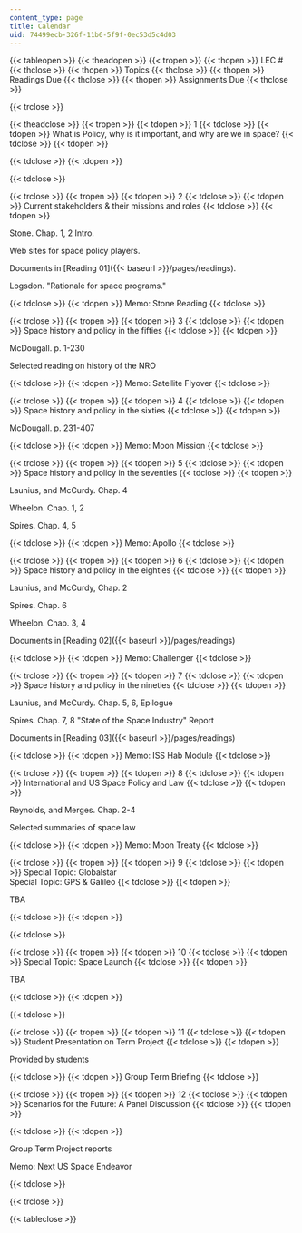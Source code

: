 ```yaml
---
content_type: page
title: Calendar
uid: 74499ecb-326f-11b6-5f9f-0ec53d5c4d03
---
```


{{< tableopen >}}
{{< theadopen >}}
{{< tropen >}}
{{< thopen >}}
LEC #
{{< thclose >}}
{{< thopen >}}
Topics
{{< thclose >}}
{{< thopen >}}
Readings Due
{{< thclose >}}
{{< thopen >}}
Assignments Due
{{< thclose >}}

{{< trclose >}}

{{< theadclose >}}
{{< tropen >}}
{{< tdopen >}}
1
{{< tdclose >}}
{{< tdopen >}}
What is Policy, why is it important, and why are we in space?
{{< tdclose >}}
{{< tdopen >}}



{{< tdclose >}}
{{< tdopen >}}

{{< tdclose >}}

{{< trclose >}}
{{< tropen >}}
{{< tdopen >}}
2
{{< tdclose >}}
{{< tdopen >}}
Current stakeholders & their missions and roles
{{< tdclose >}}
{{< tdopen >}}


Stone. Chap. 1, 2 Intro.

Web sites for space policy players.

Documents in [Reading 01]({{< baseurl >}}/pages/readings).

Logsdon. "Rationale for space programs."


{{< tdclose >}}
{{< tdopen >}}
Memo: Stone Reading
{{< tdclose >}}

{{< trclose >}}
{{< tropen >}}
{{< tdopen >}}
3
{{< tdclose >}}
{{< tdopen >}}
Space history and policy in the fifties
{{< tdclose >}}
{{< tdopen >}}


McDougall. p. 1-230

Selected reading on history of the NRO


{{< tdclose >}}
{{< tdopen >}}
Memo: Satellite Flyover
{{< tdclose >}}

{{< trclose >}}
{{< tropen >}}
{{< tdopen >}}
4
{{< tdclose >}}
{{< tdopen >}}
Space history and policy in the sixties
{{< tdclose >}}
{{< tdopen >}}


McDougall. p. 231-407


{{< tdclose >}}
{{< tdopen >}}
Memo: Moon Mission
{{< tdclose >}}

{{< trclose >}}
{{< tropen >}}
{{< tdopen >}}
5
{{< tdclose >}}
{{< tdopen >}}
Space history and policy in the seventies
{{< tdclose >}}
{{< tdopen >}}


Launius, and McCurdy. Chap. 4

Wheelon. Chap. 1, 2

Spires. Chap. 4, 5


{{< tdclose >}}
{{< tdopen >}}
Memo: Apollo
{{< tdclose >}}

{{< trclose >}}
{{< tropen >}}
{{< tdopen >}}
6
{{< tdclose >}}
{{< tdopen >}}
Space history and policy in the eighties
{{< tdclose >}}
{{< tdopen >}}


Launius, and McCurdy, Chap. 2

Spires. Chap. 6

Wheelon. Chap. 3, 4

Documents in [Reading 02]({{< baseurl >}}/pages/readings)


{{< tdclose >}}
{{< tdopen >}}
Memo: Challenger
{{< tdclose >}}

{{< trclose >}}
{{< tropen >}}
{{< tdopen >}}
7
{{< tdclose >}}
{{< tdopen >}}
Space history and policy in the nineties
{{< tdclose >}}
{{< tdopen >}}


Launius, and McCurdy. Chap. 5, 6, Epilogue

Spires. Chap. 7, 8 "State of the Space Industry" Report

Documents in [Reading 03]({{< baseurl >}}/pages/readings)


{{< tdclose >}}
{{< tdopen >}}
Memo: ISS Hab Module
{{< tdclose >}}

{{< trclose >}}
{{< tropen >}}
{{< tdopen >}}
8
{{< tdclose >}}
{{< tdopen >}}
International and US Space Policy and Law
{{< tdclose >}}
{{< tdopen >}}


Reynolds, and Merges. Chap. 2-4

Selected summaries of space law


{{< tdclose >}}
{{< tdopen >}}
Memo: Moon Treaty
{{< tdclose >}}

{{< trclose >}}
{{< tropen >}}
{{< tdopen >}}
9
{{< tdclose >}}
{{< tdopen >}}
Special Topic: Globalstar  
Special Topic: GPS & Galileo
{{< tdclose >}}
{{< tdopen >}}


TBA


{{< tdclose >}}
{{< tdopen >}}

{{< tdclose >}}

{{< trclose >}}
{{< tropen >}}
{{< tdopen >}}
10
{{< tdclose >}}
{{< tdopen >}}
Special Topic: Space Launch
{{< tdclose >}}
{{< tdopen >}}


TBA


{{< tdclose >}}
{{< tdopen >}}

{{< tdclose >}}

{{< trclose >}}
{{< tropen >}}
{{< tdopen >}}
11
{{< tdclose >}}
{{< tdopen >}}
Student Presentation on Term Project
{{< tdclose >}}
{{< tdopen >}}


Provided by students


{{< tdclose >}}
{{< tdopen >}}
Group Term Briefing
{{< tdclose >}}

{{< trclose >}}
{{< tropen >}}
{{< tdopen >}}
12
{{< tdclose >}}
{{< tdopen >}}
Scenarios for the Future: A Panel Discussion
{{< tdclose >}}
{{< tdopen >}}



{{< tdclose >}}
{{< tdopen >}}


Group Term Project reports

Memo: Next US Space Endeavor


{{< tdclose >}}

{{< trclose >}}

{{< tableclose >}}